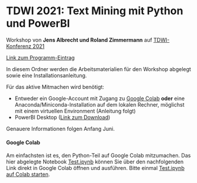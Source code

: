 # TDWI 2021: Text Mining mit Python und PowerBI

Workshop von **Jens Albrecht und Roland Zimmermann** auf [TDWI-Konferenz 2021](https://www.tdwi-konferenz.de/tdwi-2021)

[Link zum Programm-Eintrag](https://www.tdwi-konferenz.de/tdwi-2021/startpage/program/conference-program/track/workshop-6.html)

In diesem Ordner werden die Arbeitsmaterialien für den Workshop abgelegt sowie eine Installationsanleitung.

Für das aktive Mitmachen wird benötigt:

  - Entweder ein Google-Account mit Zugang zu [Google Colab](http://colab.research.google.com/) **oder** eine Anaconda/Miniconda-Installation auf dem lokalen Rechner, möglichst mit einem virtuellen Environment (Anleitung folgt)
  - PowerBI Desktop ([Link zum Download](https://powerbi.microsoft.com/de-de/downloads/))

Genauere Informationen folgen Anfang Juni.

#### Google Colab

Am einfachsten ist es, den Python-Teil auf Google Colab mitzumachen. Das hier abgelegte Notebook [Test.ipynb](Test.ipynb) können Sie über den nachfolgenden Link direkt in Google Colab öffnen und ausführen. Bitte einmal [Test.ipynb auf Colab starten](https://colab.research.google.com/github/jsalbr/tdwi-2021-text-mining/blob/master/Test.ipynb).

